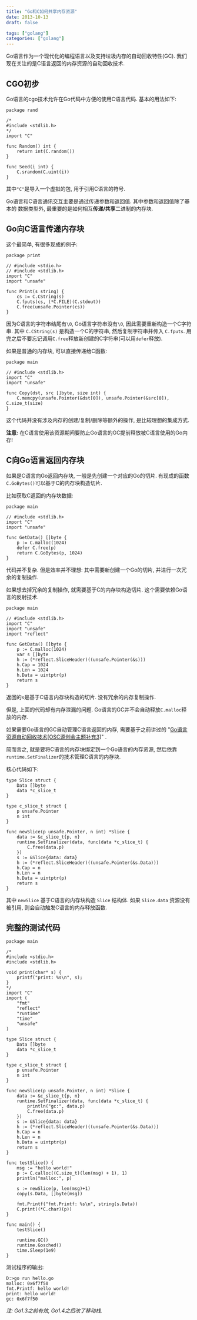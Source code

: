 ```yaml
---
title: "Go和C如何共享内存资源"
date: 2013-10-13
draft: false

tags: ["golang"]
categories: ["golang"]
---
```


Go语言作为一个现代化的编程语言以及支持垃圾内存的自动回收特性(GC).
我们现在关注的是C语言返回的内存资源的自动回收技术.


## CGO初步

Go语言的cgo技术允许在Go代码中方便的使用C语言代码. 基本的用法如下:

	package rand

	/*
	#include <stdlib.h>
	*/
	import "C"

	func Random() int {
	    return int(C.random())
	}

	func Seed(i int) {
	    C.srandom(C.uint(i))
	}

其中`"C"`是导入一个虚拟的包, 用于引用C语言的符号.

Go语言和C语言通讯交互主要是通过传递参数和返回值. 其中参数和返回值除了基本的
数据类型外, 最重要的是如何相互**传递/共享**二进制的内存块.

## Go向C语言传递内存块

这个最简单, 有很多现成的例子:

	package print

	// #include <stdio.h>
	// #include <stdlib.h>
	import "C"
	import "unsafe"

	func Print(s string) {
	    cs := C.CString(s)
	    C.fputs(cs, (*C.FILE)(C.stdout))
	    C.free(unsafe.Pointer(cs))
	}

因为C语言的字符串结尾有`\0`, Go语言字符串没有`\0`, 因此需要重新构造一个C字符串.
其中 `C.CString(s)` 是构造一个C的字符串, 然后复制字符串并传入 `C.fputs`.
用完之后不要忘记调用`C.free`释放新创建的C字符串(可以用`defer`释放).

如果是普通的内存块, 可以直接传递给C函数:

	package main

	// #include <stdlib.h>
	import "C"
	import "unsafe"

	func Copy(dst, src []byte, size int) {
	    C.memcpy(unsafe.Pointer(&dst[0]), unsafe.Pointer(&src[0]), C.size_t(size)
	}

这个代码并没有涉及内存的创建/复制/删除等额外的操作, 是比较理想的集成方式.

**注意:** 在C语言使用该资源期间要防止Go语言的GC提前释放被C语言使用的Go内存!

## C向Go语言返回内存块

如果是C语言向Go返回内存块, 一般是先创建一个对应的Go的切片. 有现成的函数`C.GoBytes()`可以基于C的内存块构造切片.

比如获取C返回的内存块数据:

	package main

	// #include <stdlib.h>
	import "C"
	import "unsafe"

	func GetData() []byte {
		p := C.malloc(1024)
		defer C.free(p)
		return C.GoBytes(p, 1024)
	}

代码并不复杂. 但是效率并不理想: 其中需要新创建一个Go的切片, 并进行一次冗余的复制操作.

如果想去掉冗余的复制操作, 就需要基于C的内存块构造切片. 这个需要依赖Go语言的反射技术.

	package main

	// #include <stdlib.h>
	import "C"
	import "unsafe"
	import "reflect"

	func GetData() []byte {
		p := C.malloc(1024)
		var s []byte
		h := (*reflect.SliceHeader)((unsafe.Pointer(&s)))
		h.Cap = 1024
		h.Len = 1024
		h.Data = uintptr(p)
		return s
	}

返回的`s`是基于C语言内存块构造的切片. 没有冗余的内存复制操作.

但是, 上面的代码却有内存泄漏的问题. Go语言的GC并不会自动释放`C.malloc`释放的内存.

如果需要Go语言的GC自动管理C语言返回的内存, 需要基于之前讲过的 "[Go语言资源自动回收技术[OSC源创会主题补充3]](http://my.oschina.net/chai2010/blog/161797)" .

简而言之, 就是要将C语言的内存块绑定到一个Go语言的内存资源, 然后依靠`runtime.SetFinalizer`的技术管理C语言的内存块.

核心代码如下:

	type Slice struct {
		Data []byte
		data *c_slice_t
	}

	type c_slice_t struct {
		p unsafe.Pointer
		n int
	}

	func newSlice(p unsafe.Pointer, n int) *Slice {
		data := &c_slice_t{p, n}
		runtime.SetFinalizer(data, func(data *c_slice_t) {
			C.free(data.p)
		})
		s := &Slice{data: data}
		h := (*reflect.SliceHeader)((unsafe.Pointer(&s.Data)))
		h.Cap = n
		h.Len = n
		h.Data = uintptr(p)
		return s
	}

其中 `newSlice` 基于C语言的内存块构造 `Slice` 结构体.
如果 `Slice.data` 资源没有被引用, 则会自动触发C语言的内存释放函数.

## 完整的测试代码

	package main

	/*
	#include <stdio.h>
	#include <stdlib.h>

	void print(char* s) {
		printf("print: %s\n", s);
	}
	*/
	import "C"
	import (
		"fmt"
		"reflect"
		"runtime"
		"time"
		"unsafe"
	)

	type Slice struct {
		Data []byte
		data *c_slice_t
	}

	type c_slice_t struct {
		p unsafe.Pointer
		n int
	}

	func newSlice(p unsafe.Pointer, n int) *Slice {
		data := &c_slice_t{p, n}
		runtime.SetFinalizer(data, func(data *c_slice_t) {
			println("gc:", data.p)
			C.free(data.p)
		})
		s := &Slice{data: data}
		h := (*reflect.SliceHeader)((unsafe.Pointer(&s.Data)))
		h.Cap = n
		h.Len = n
		h.Data = uintptr(p)
		return s
	}

	func testSlice() {
		msg := "hello world!"
		p := C.calloc((C.size_t)(len(msg) + 1), 1)
		println("malloc:", p)

		s := newSlice(p, len(msg)+1)
		copy(s.Data, []byte(msg))

		fmt.Printf("fmt.Printf: %s\n", string(s.Data))
		C.print((*C.char)(p))
	}

	func main() {
		testSlice()

		runtime.GC()
		runtime.Gosched()
		time.Sleep(1e9)
	}

测试程序的输出:

	D:>go run hello.go
	malloc: 0x6f7f50
	fmt.Printf: hello world!
	print: hello world!
	gc: 0x6f7f50

*注: Go1.3之前有效, Go1.4之后改了移动栈.*
